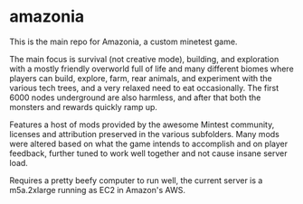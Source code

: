 # amazonia

This is the main repo for Amazonia, a custom minetest game.

The main focus is survival (not creative mode), building, and exploration with a mostly friendly overworld full of life and many different biomes where players can build, explore, farm, rear animals, and experiment with the various tech trees, and a very relaxed need to eat occasionally. The first 6000 nodes underground are also harmless, and after that both the monsters and rewards quickly ramp up.

Features a host of mods provided by the awesome Mintest community, licenses and attribution preserved in the various subfolders. Many mods were altered based on what the game intends to accomplish and on player feedback, further tuned to work well together and not cause insane server load.

Requires a pretty beefy computer to run well, the current server is a m5a.2xlarge running as EC2 in Amazon's AWS.
